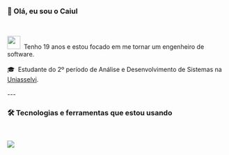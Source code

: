 ### 👋 Olá, eu sou o Caiul

<br>

<p align="left">
  <img src="https://emojis.slackmojis.com/emojis/images/1531849430/4349/blob-excited.gif?1531849430" width="30" height="30"/>&nbsp;&nbsp;Tenho 19 anos e estou focado em me tornar um engenheiro de software.
  <br><br>
  🎓&nbsp;&nbsp;Estudante do 2º período de Análise e Desenvolvimento de Sistemas na <a href="https://portal.uniasselvi.com.br/">Uniasselvi</a>.
  <br><br>
---

<br>

### 🛠️ Tecnologias e ferramentas que estou usando

<br>

<p align="left">
  <a href="https://skillicons.dev">
    <img src="https://skillicons.dev/icons?i=java,idea,github,html,css,aws" />
  </a>
</p>
